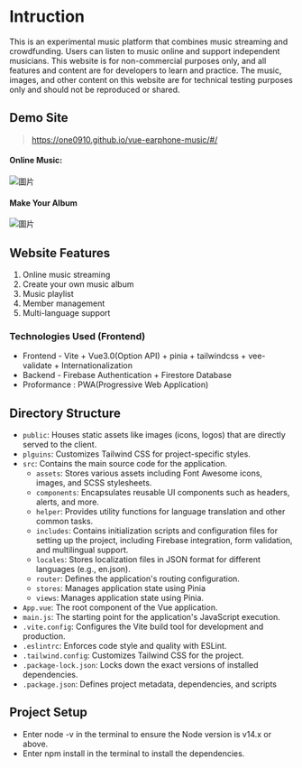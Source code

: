 # Intruction

This is an experimental music platform that combines music streaming and crowdfunding. Users can listen to music online and support independent musicians. This website is for non-commercial purposes only, and all features and content are for developers to learn and practice. The music, images, and other content on this website are for technical testing purposes only and should not be reproduced or shared.

## Demo Site

> https://one0910.github.io/vue-earphone-music/#/

#### Online Music:

![圖片](https://github.com/user-attachments/assets/48ae4649-674b-4b80-8221-b7c66b42f3ff)

#### Make Your Album

![圖片](https://github.com/user-attachments/assets/5cbba2ba-3962-4b4d-8794-6d1a787c746f)

## Website Features

1. Online music streaming
2. Create your own music album
3. Music playlist
4. Member management
5. Multi-language support

### Technologies Used (Frontend)

- Frontend - Vite + Vue3.0(Option API) + pinia + tailwindcss + vee-validate + Internationalization
- Backend - Firebase Authentication + Firestore Database
- Proformance : PWA(Progressive Web Application)

## Directory Structure

- `public`: Houses static assets like images (icons, logos) that are directly served to the client.
- `plguins`: Customizes Tailwind CSS for project-specific styles.
- `src`: Contains the main source code for the application.
  - `assets`: Stores various assets including Font Awesome icons, images, and SCSS stylesheets.
  - `components`: Encapsulates reusable UI components such as headers, alerts, and more.
  - `helper`: Provides utility functions for language translation and other common tasks.
  - `includes`: Contains initialization scripts and configuration files for setting up the project, including Firebase integration, form validation, and multilingual support.
  - `locales`: Stores localization files in JSON format for different languages (e.g., en.json).
  - `router`: Defines the application's routing configuration.
  - `stores`: Manages application state using Pinia
  - `views`: Manages application state using Pinia.
- `App.vue`: The root component of the Vue application.
- `main.js`: The starting point for the application's JavaScript execution.
- `.vite.config`: Configures the Vite build tool for development and production.
- `.eslintrc`: Enforces code style and quality with ESLint.
- `.tailwind.config`: Customizes Tailwind CSS for the project.
- `.package-lock.json`: Locks down the exact versions of installed dependencies.
- `.package.json`: Defines project metadata, dependencies, and scripts

## Project Setup

- Enter node -v in the terminal to ensure the Node version is v14.x or above.
- Enter npm install in the terminal to install the dependencies.

